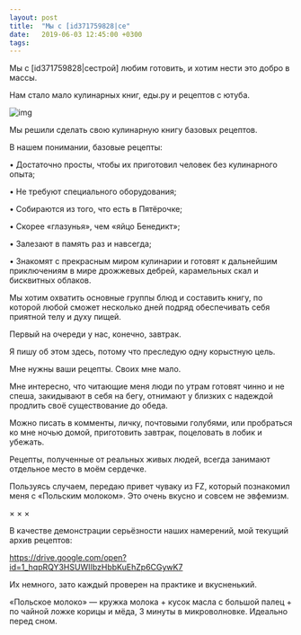 ```yaml
---
layout: post
title:  "Мы с [id371759828|се"
date:   2019-06-03 12:45:00 +0300
tags:   
---
```


Мы с [id371759828|сестрой] любим готовить, и хотим нести это добро в массы. 

 Нам стало мало кулинарных книг, еды.ру и рецептов с ютуба. 

![img](https://pp.userapi.com/c849228/v849228798/1a71aa/fVtPbyXEiak.jpg)

<!--excerpt-->

Мы решили сделать свою кулинарную книгу базовых рецептов. 

 В нашем понимании, базовые рецепты: 

 • Достаточно просты, чтобы их приготовил человек без кулинарного опыта; 

 • Не требуют специального оборудования; 

 • Собираются из того, что есть в Пятёрочке; 

 • Скорее «глазунья», чем «яйцо Бенедикт»; 

 • Залезают в память раз и навсегда; 

 • Знакомят с прекрасным миром кулинарии и готовят к дальнейшим приключениям в мире дрожжевых дебрей, карамельных скал и бисквитных облаков. 

 Мы хотим охватить основные группы блюд и составить книгу, по которой любой сможет несколько дней подряд обеспечивать себя приятной телу и духу пищей. 

 Первый на очереди у нас, конечно, завтрак. 

 Я пишу об этом здесь, потому что преследую одну корыстную цель. 

 Мне нужны ваши рецепты. Своих мне мало. 

 Мне интересно, что читающие меня люди по утрам готовят чинно и не спеша, закидывают в себя на бегу, отнимают у близких с надеждой продлить своё существование до обеда. 

 Можно писать в комменты, личку, почтовыми голубями, или пробраться ко мне ночью домой, приготовить завтрак, поцеловать в лобик и убежать. 

 Рецепты, полученные от реальных живых людей, всегда занимают отдельное место в моём сердечке. 

Пользуясь случаем, передаю привет чуваку из FZ, который познакомил меня с «Польским молоком». Это очень вкусно и совсем не эвфемизм. 

× × ×

В качестве демонстрации серьёзности наших намерений, мой текущий архив рецептов: 

https://drive.google.com/open?id=1_hqpRQY3HSUWIIbzHbbKuEhZp6CGywK7 

Их немного, зато каждый проверен на практике и вкусненький. 

«Польское молоко» — кружка молока + кусок масла с большой палец + по чайной ложке корицы и мёда, 3 минуты в микроволновке. Идеально перед сном.
